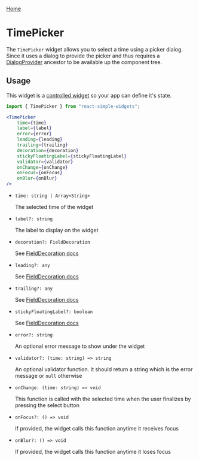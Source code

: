 [Home](../../../README.md)

# TimePicker

The `TimePicker` widget allows you to select a time using a picker dialog. Since it uses a dialog to
provide the picker and thus requires a [DialogProvider](../../../docs/api-reference/dialog-provider.md) ancestor to be
available up the component tree.

## Usage

This widget is a [controlled widget](https://reactjs.org/docs/forms.html#controlled-components) so
your app can define it's state.

```jsx
import { TimePicker } from "react-simple-widgets";

<TimePicker
    time={time}
    label={label}
    error={error}
    leading={leading}
    trailing={trailing}
    decoration={decoration}
    stickyFloatingLabel={stickyFloatingLabel}
    validator={validator}
    onChange={onChange}
    onFocus={onFocus}
    onBlur={onBlur}
/>
```

-   `time: string | Array<String>`

    The selected time of the widget

-   `label?: string`

    The label to display on the widget

-   `decoration?: FieldDecoration`

    See [FieldDecoration docs](../field-decoration/usage.md)

-   `leading?: any`

    See [FieldDecoration docs](../field-decoration/usage.md)

-   `trailing?: any`

    See [FieldDecoration docs](../field-decoration/usage.md)

-   `stickyFloatingLabel?: boolean`

    See [FieldDecoration docs](../field-decoration/usage.md)

-   `error?: string`

    An optional error message to show under the widget

-   `validator?: (time: string) => string`

    An optional validator function. It should return a string which is the error message or `null`
    otherwise

-   `onChange: (time: string) => void`

    This function is called with the selected time when the user finalizes by pressing the select
    button

-   `onFocus?: () => void`

    If provided, the widget calls this function anytime it receives focus

-   `onBlur?: () => void`

    If provided, the widget calls this function anytime it loses focus
